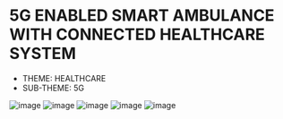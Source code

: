 
# 5G ENABLED SMART AMBULANCE WITH CONNECTED HEALTHCARE SYSTEM
- THEME: HEALTHCARE
- SUB-THEME: 5G


![image](https://user-images.githubusercontent.com/71168865/168989534-fe374000-52e1-460f-8c05-9995bd1a1512.png)
![image](https://user-images.githubusercontent.com/71168865/168989642-a830b502-0b54-48c9-a552-232849c9d1b7.png)
![image](https://user-images.githubusercontent.com/71168865/168989732-2dc958bd-f57d-4a0d-89ca-d93497b34ea5.png)
![image](https://user-images.githubusercontent.com/71168865/168989828-e48fdb99-5dad-4274-86cc-88b7844e7675.png)
![image](https://user-images.githubusercontent.com/71168865/168989904-8f2345b1-def4-4b24-91b2-e81ac421a8cd.png)
